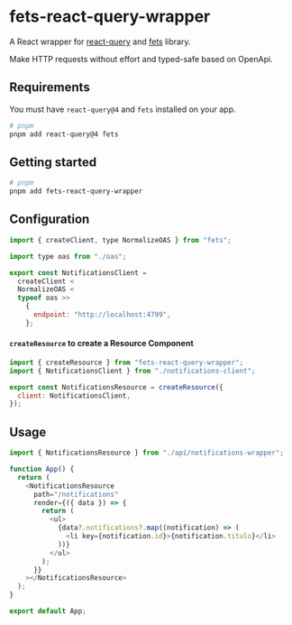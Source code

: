 # fets-react-query-wrapper

A React wrapper for [react-query](https://github.com/tanstack/query) and [fets](https://github.com/ardatan/fets) library.

Make HTTP requests without effort and typed-safe based on OpenApi.

## Requirements

You must have `react-query@4` and `fets` installed on your app.

```sh
# pnpm
pnpm add react-query@4 fets
```

## Getting started

```sh
# pnpm
pnpm add fets-react-query-wrapper
```

## Configuration

```js
import { createClient, type NormalizeOAS } from "fets";

import type oas from "./oas";

export const NotificationsClient =
  createClient <
  NormalizeOAS <
  typeof oas >>
    {
      endpoint: "http://localhost:4799",
    };
```

#### `createResource` to create a Resource Component

```js
import { createResource } from "fets-react-query-wrapper";
import { NotificationsClient } from "./notifications-client";

export const NotificationsResource = createResource({
  client: NotificationsClient,
});
```

## Usage

```js
import { NotificationsResource } from "./api/notifications-wrapper";

function App() {
  return (
    <NotificationsResource
      path="/notifications"
      render={({ data }) => {
        return (
          <ul>
            {data?.notifications?.map((notification) => (
              <li key={notification.id}>{notification.titulo}</li>
            ))}
          </ul>
        );
      }}
    ></NotificationsResource>
  );
}

export default App;
```
